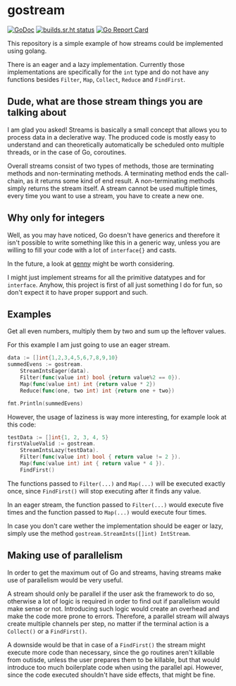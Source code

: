 # gostream

[![GoDoc](https://godoc.org/github.com/Bios-Marcel/gostream?status.svg)](https://godoc.org/github.com/Bios-Marcel/gostream)
[![builds.sr.ht status](https://builds.sr.ht/~biosmarcel/gostream/arch.yml.svg)](https://builds.sr.ht/~biosmarcel/gostream/arch.yml?)
[![Go Report Card](https://goreportcard.com/badge/github.com/Bios-Marcel/gostream)](https://goreportcard.com/report/github.com/Bios-Marcel/gostream)

This repository is a simple example of how streams could be implemented using golang.

There is an eager and a lazy implementation. Currently those implementations
are specifically for the `int` type and do not have any functions besides
`Filter`, `Map`, `Collect`, `Reduce` and `FindFirst`.

## Dude, what are those stream things you are talking about

I am glad you asked! Streams is basically a small concept that allows
you to process data in a declerative way. The produced code is mostly easy
to understand and can theoretically automatically be scheduled onto multiple
threads, or in the case of Go, coroutines.

Overall streams consist of two types of methods, those are terminating methods
and non-terminating methods. A terminating method ends the call-chain, as it
returns some kind of end result. A non-terminating methods simply returns the
stream itself. A stream cannot be used multiple times, every time you want to
use a stream, you have to create a new one.

## Why only for integers

Well, as you may have noticed, Go doesn't have generics and therefore it isn't
possible to write something like this in a generic way, unless you are willing
to fill your code with a lot of `interface{}` and casts.

In the future, a look at [genny](https://github.com/cheekybits/genny) might be
worth considering.

I might just implement streams for all the primitive datatypes and for
`interface`. Anyhow, this project is first of all just something I do for
fun, so don't expect it to have proper support and such.

## Examples

Get all even numbers, multiply them by two and sum up the leftover values.

For this example I am just going to use an eager stream.

```go
data := []int{1,2,3,4,5,6,7,8,9,10}
summedEvens := gostream.
    StreamIntsEager(data).
    Filter(func(value int) bool {return value%2 == 0}).
    Map(func(value int) int {return value * 2})
    Reduce(func(one, two int) int {return one + two})

fmt.Println(summedEvens)
```

However, the usage of laziness is way more interesting, for example
look at this code:

```go
testData := []int{1, 2, 3, 4, 5}
firstValueValid := gostream.
    StreamIntsLazy(testData).
    Filter(func(value int) bool { return value != 2 }).
    Map(func(value int) int { return value * 4 }).
    FindFirst()
```

The functions passed to `Filter(...)` and `Map(...)` will be executed exactly
once, since `FindFirst()` will stop executing after it finds any value.

In an eager stream, the function passed to `Filter(...)` would execute five
times and the function passed to `Map(...)` would execute four times.

In case you don't care wether the implementation should be eager or lazy,
simply use the method `gostream.StreamInts([]int) IntStream`.

## Making use of parallelism

In order to get the maximum out of Go and streams, having streams make use of
parallelism would be very useful.

A stream should only be parallel if the user ask the framework to do so,
otherwise a lot of logic is required in order to find out if parallelism would
make sense or not. Introducing such logic would create an overhead and make
the code more prone to errors. Therefore, a parallel stream will always create
multiple channels per step, no matter if the terminal action is a `Collect()`
or a `FindFirst()`.

A downside would be that in case of a `FindFirst()` the stream might execute
more code than necessary, since the go routines aren't killable from outisde,
unless the user prepares them to be killable, but that would introduce too
much boilerplate code when using the parallel api. However, since the code
executed shouldn't have side effects, that might be fine.
